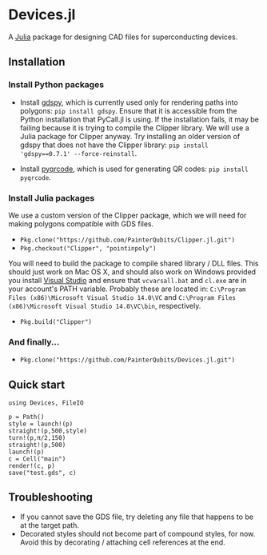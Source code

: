
<a id='Devices.jl-1'></a>

# Devices.jl


A [Julia](http://julialang.org) package for designing CAD files for superconducting devices.


<a id='Installation-1'></a>

## Installation


<a id='Install-Python-packages-1'></a>

### Install Python packages


  * Install [gdspy](http://gdspy.readthedocs.org), which is currently used only for rendering paths into polygons: `pip install gdspy`. Ensure that it is accessible from the Python installation that PyCall.jl is using. If the installation fails, it may be failing because it is trying to compile the Clipper library. We will use a Julia package for Clipper anyway. Try installing an older version of gdspy that does not have the Clipper library: `pip install 'gdspy==0.7.1' --force-reinstall`.


  * Install [pyqrcode](https://github.com/mnooner256/pyqrcode), which is used for generating QR codes: `pip install pyqrcode`.


<a id='Install-Julia-packages-1'></a>

### Install Julia packages


We use a custom version of the Clipper package, which we will need for making polygons compatible with GDS files.


  * `Pkg.clone("https://github.com/PainterQubits/Clipper.jl.git")`
  * `Pkg.checkout("Clipper", "pointinpoly")`


You will need to build the package to compile shared library / DLL files. This should just work on Mac OS X, and should also work on Windows provided you install [Visual Studio](https://www.visualstudio.com/en-us/visual-studio-homepage-vs.aspx) and ensure that `vcvarsall.bat` and `cl.exe` are in your account's PATH variable. Probably these are located in: `C:\Program Files (x86)\Microsoft Visual Studio 14.0\VC` and `C:\Program Files (x86)\Microsoft Visual Studio 14.0\VC\bin`, respectively.


  * `Pkg.build("Clipper")`


<a id='And-finally...-1'></a>

### And finally...


  * `Pkg.clone("https://github.com/PainterQubits/Devices.jl.git")`


<a id='Quick-start-1'></a>

## Quick start


```
using Devices, FileIO

p = Path()
style = launch!(p)
straight!(p,500,style)
turn!(p,π/2,150)
straight!(p,500)
launch!(p)
c = Cell("main")
render!(c, p)
save("test.gds", c)
```


<a id='Troubleshooting-1'></a>

## Troubleshooting


  * If you cannot save the GDS file, try deleting any file that happens to be at the target path.
  * Decorated styles should not become part of compound styles, for now. Avoid this by decorating / attaching cell references at the end.

